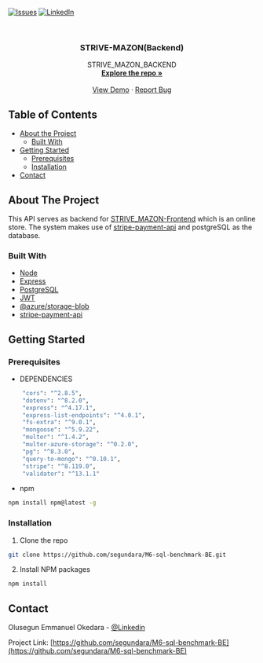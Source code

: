 
[![Issues][issues-shield]][issues-url]
[![LinkedIn][linkedin-shield]][linkedin-url]



<!-- PROJECT LOGO -->
<br />
<p align="center">

  <h3 align="center">STRIVE-MAZON(Backend)</h3>

  <p align="center">
    STRIVE_MAZON_BACKEND
    <br />
    <a href="https://github.com/segundara/M6-sql-benchmark-BE"><strong>Explore the repo »</strong></a>
    <br />
    <br />
    <a href="https://strive-mazon-fe.herokuapp.com/">View Demo</a>
    ·
    <a href="https://github.com/segundara/M6-sql-benchmark-BE/issues">Report Bug</a>
  </p>
</p>



<!-- TABLE OF CONTENTS -->
## Table of Contents

* [About the Project](#about-the-project)
  * [Built With](#built-with)
* [Getting Started](#getting-started)
  * [Prerequisites](#prerequisites)
  * [Installation](#installation)
* [Contact](#contact)



<!-- ABOUT THE PROJECT -->
## About The Project

This API serves as backend for [STRIVE_MAZON-Frontend](https://github.com/segundara/M6-sql-Benchmark-FE) which is an online store.
The system makes use of [stripe-payment-api](https://stripe.com/en-fi) and postgreSQL as the database.



### Built With

* [Node](https://nodejs.org/en/)
* [Express](https://expressjs.com/)
* [PostgreSQL](https://www.postgresql.org/)
* [JWT](https://jwt.io/)
* [@azure/storage-blob](https://azure.microsoft.com/en-us/services/storage/blobs/)
* [stripe-payment-api](https://stripe.com/en-fi)



<!-- GETTING STARTED -->
## Getting Started

### Prerequisites

* DEPENDENCIES
```sh
    "cors": "^2.8.5",
    "dotenv": "^8.2.0",
    "express": "^4.17.1",
    "express-list-endpoints": "^4.0.1",
    "fs-extra": "^9.0.1",
    "mongoose": "^5.9.22",
    "multer": "^1.4.2",
    "multer-azure-storage": "^0.2.0",
    "pg": "^8.3.0",
    "query-to-mongo": "^0.10.1",
    "stripe": "^8.119.0",
    "validator": "^13.1.1"
```

* npm
```sh
npm install npm@latest -g
```

### Installation

1. Clone the repo
```sh
git clone https://github.com/segundara/M6-sql-benchmark-BE.git
```
2. Install NPM packages
```sh
npm install
```


<!-- CONTACT -->
## Contact

Olusegun Emmanuel Okedara - [@Linkedin](https://www.linkedin.com/in/olusegunemmanuelokedara/)

Project Link: [https://github.com/segundara/M6-sql-benchmark-BE](https://github.com/segundara/M6-sql-benchmark-BE)





<!-- MARKDOWN LINKS & IMAGES -->
<!-- https://www.markdownguide.org/basic-syntax/#reference-style-links -->
[issues-shield]: https://img.shields.io/github/issues/segundara/M6-sql-benchmark-BE.svg?style=flat-square
[issues-url]: https://github.com/segundara/M6-sql-benchmark-BE/issues
[linkedin-shield]: https://img.shields.io/badge/-LinkedIn-black.svg?style=flat-square&logo=linkedin&colorB=555
[linkedin-url]: https://www.linkedin.com/in/olusegunemmanuelokedara/
